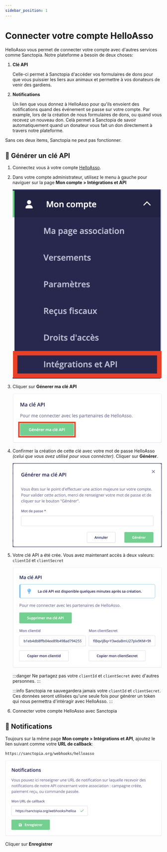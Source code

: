 ```yaml
---
sidebar_position: 1
---
```


# Connecter votre compte HelloAsso

HelloAsso vous permet de connecter votre compte avec d'autres services comme Sanctopia. Notre plateforme a besoin de deux choses:

1. **Clé API**

   Celle-ci permet à Sanctopia d'accéder vos formulaires de dons pour que vous puissier les liers aux animaux et permettre à vos donateurs de venir des gardiens.

1. **Notifications**

   Un lien que vous donnez à HelloAsso pour qu'ils envoient des notifications quand des événement se passe sur votre compte. Par example, lors de la création de nous formulaires de dons, ou quand vous recevez un nouveau don. Celà permet à Sanctopia de savoir automatiquement quand un donateur vous fait un don directement à travers notre plateforme.

Sans ces deux items, Sanctopia ne peut pas fonctionner.

## 🔑 Générer un clé API

1. Connectez vous à votre compte [HelloAsso](https://auth.helloasso.com/connexion?redirect=https://www.helloasso.com/utilisateur/redirection-backoffice&back=https://www.helloasso.com/).

1. Dans votre compte administrateur, utilisez le menu à gauche pour naviguer sur la page **Mon compte > Intégrations et API**

   ![Intégration et API](./img/HelloAsso-Integration-et-API.png)

1. Cliquer sur **Génerer ma clé API**
  
   ![Génerer ma clé API](./img/HelloAsso-Generer-ma-cle-API.png)

1. Confirmer la création de cette clé avec votre mot de passe HelloAsso _(celui que vous avez utilisé pour vous connécter)_. Cliquer sur **Générer**.

   ![Valider la création de la clé API](./img/HelloAsso-Valider-creation-de-cle-API.png)

1. Votre clé API a été crée. Vous avez maintenant accès à deux valeurs: `clientId` et `clientSecret`

   ![Ma clé API](./img/HelloAsso-Ma-cle-API.png)

   :::danger
   Ne partagez pas votre `clientId` et `clientSecret` avec d'autres personnes.
   :::
   
   :::info
   Sanctopia ne sauvegardera jamais votre `clientId` et `clientSecret`. Ces données seront utilisées qu'une seule fois pour générer un token qui nous permettra d'intéragir avec HelloAsso.
   :::

1. Connecter votre compte HelloAsso avec Sanctopia

## 🔔 Notifications

Toujours sur la même page **Mon compte > Intégrations et API**, ajoutez le lien suivant comme votre **URL de callback**:

```
https://sanctopia.org/webhooks/helloasso
```

![Notifications](./img/HelloAsso-Notifications.png)

Cliquer sur **Enregistrer**